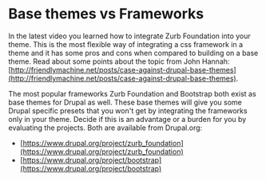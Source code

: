 # Base themes vs Frameworks

In the latest video you learned how to integrate Zurb Foundation into your theme.
This is the most flexible way of integrating a css framework in a theme and it has some pros and cons when compared to building on a base theme.
Read about some points about the topic from John Hannah: [http://friendlymachine.net/posts/case-against-drupal-base-themes](http://friendlymachine.net/posts/case-against-drupal-base-themes).

The most popular frameworks Zurb Foundation and Bootstrap both exist as base themes for Drupal as well.
These base themes will give you some Drupal specific presets that you won't get by integrating the frameworks only in your theme.
Decide if this is an advantage or a burden for you by evaluating the projects. Both are available from Drupal.org:
- [https://www.drupal.org/project/zurb_foundation](https://www.drupal.org/project/zurb_foundation)
- [https://www.drupal.org/project/bootstrap](https://www.drupal.org/project/bootstrap)